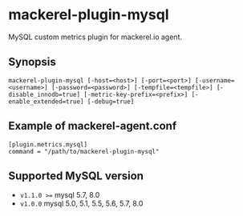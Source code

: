 mackerel-plugin-mysql
=====================

MySQL custom metrics plugin for mackerel.io agent.

## Synopsis

```shell
mackerel-plugin-mysql [-host=<host>] [-port=<port>] [-username=<username>] [-password=<password>] [-tempfile=<tempfile>] [-disable_innodb=true] [-metric-key-prefix=<prefix>] [-enable_extended=true] [-debug=true]
```

## Example of mackerel-agent.conf

```
[plugin.metrics.mysql]
command = "/path/to/mackerel-plugin-mysql"
```

## Supported MySQL version

- `v1.1.0 >=` mysql 5.7, 8.0
- `v1.0.0` mysql 5.0, 5.1, 5.5, 5.6, 5.7, 8.0

